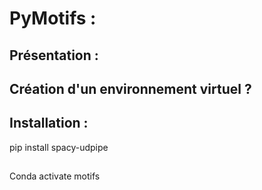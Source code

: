 # PyMotifs :

## Présentation :

## Création d'un environnement virtuel ?

## Installation :

pip install spacy-udpipe

##

Conda activate motifs
